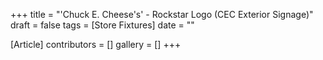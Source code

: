 +++
title = "'Chuck E. Cheese's' - Rockstar Logo (CEC Exterior Signage)"
draft = false
tags = [Store Fixtures]
date = ""

[Article]
contributors = []
gallery = []
+++